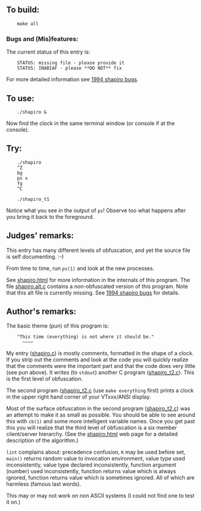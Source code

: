 ## To build:

``` <!---sh-->
    make all
```


### Bugs and (Mis)features:

The current status of this entry is:

```
    STATUS: missing file - please provide it
    STATUS: INABIAF - please **DO NOT** fix
```

For more detailed information see [1994 shapiro bugs](../../bugs.html#1994_shapiro).


## To use:

``` <!---sh-->
    ./shapiro &
```

Now find the clock in the same terminal window (or console if at the console).


## Try:

``` <!---sh-->
    ./shapiro
    ^Z
    bg
    ps x
    fg
    ^C

    ./shapiro_t1
```

Notice what you see in the output of `ps`! Observe too what happens after you
bring it back to the foreground.


## Judges' remarks:

This entry has many different levels of obfuscation, and yet the
source file is self documenting.  :-)

From time to time, run `ps(1)` and look at the new processes.

See [shapiro.html](shapiro.html) for more information in the internals of this program.
The file [shapiro.alt.c](%%REPO_URL%%/1994/shapiro/shapiro.alt.c) contains a non-obfuscated version of
this program. Note that this alt file is currently missing. See
[1994 shapiro bugs](../../bugs.html#1994_shapiro) for details.


## Author's remarks:

The basic theme (pun) of this program is:


```
    "This time (everything) is not where it should be."
	  ~~~~
```


My entry ([shapiro.c](%%REPO_URL%%/1994/shapiro/shapiro.c)) is mostly comments, formatted in the shape of a
clock. If you strip out the comments and look at the code you will
quickly realize that the comments were the important part and that
the code does very little (see pun above). It writes (to `stdout`)
another C program ([shapiro_t2.c](%%REPO_URL%%/1994/shapiro/shapiro_t2.c)). This is the first level of
obfuscation.

The second program ([shapiro_t2.c](%%REPO_URL%%/1994/shapiro/shapiro_t2.c) (use `make everything` first)
prints a clock in the upper right hand corner of your VTxxx/ANSI display.

Most of the surface obfuscation in the second program
([shapiro_t2.c](%%REPO_URL%%/1994/shapiro/shapiro_t2.c)) was an attempt to make it as small as possible.
You should be able to see around this with `cb(1)` and some more intelligent
variable names.  Once you get past this you will realize that the third level of
obfuscation is a six member client/server hierarchy.  (See the
[shapiro.html](shapiro.html) web page for a detailed description of the algorithm.)

`lint` complains about: precedence confusion, `K` may be used before set,
`main()` returns random value to invocation environment, value type used
inconsistently, value type declared inconsistently, function argument
(number) used inconsistently, function returns value which is always
ignored, function returns value which is sometimes ignored.
All of which are harmless (famous last words).

This may or may not work on non ASCII systems (I could not find one to
test it on.)


<!--

    Copyright © 1984-2024 by Landon Curt Noll. All Rights Reserved.

    You are free to share and adapt this file under the terms of this license:

	Creative Commons Attribution-ShareAlike 4.0 International (CC BY-SA 4.0)

    For more information, see:

	https://creativecommons.org/licenses/by-sa/4.0/

-->
